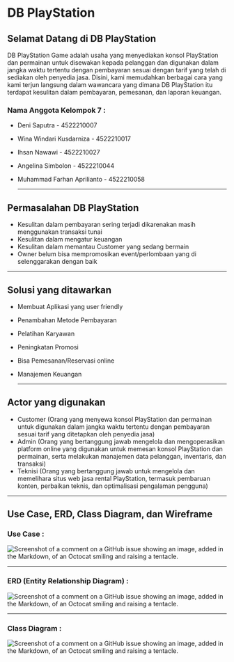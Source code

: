 # DB PlayStation
## Selamat Datang di DB PlayStation
DB PlayStation Game adalah usaha yang menyediakan konsol PlayStation dan permainan untuk disewakan kepada pelanggan dan digunakan dalam jangka waktu tertentu dengan pembayaran sesuai dengan tarif yang telah di sediakan oleh penyedia jasa. Disini, kami memudahkan berbagai cara yang kami terjun langsung dalam wawancara yang dimana DB PlayStation itu terdapat kesulitan dalam pembayaran, pemesanan, dan laporan keuangan.
### Nama Anggota Kelompok 7 :
* Deni Saputra - 4522210007
* Wina Windari Kusdarniza - 4522210017
* Ihsan Nawawi - 4522210027
* Angelina Simbolon - 4522210044
* Muhammad Farhan Aprilianto - 4522210058

  -----------------------
## Permasalahan DB PlayStation
* Kesulitan dalam pembayaran sering terjadi dikarenakan masih menggunakan transaksi tunai
* Kesulitan dalam mengatur keuangan
* Kesulitan dalam memantau Customer yang sedang bermain
* Owner belum bisa mempromosikan event/perlombaan yang di selenggarakan dengan baik

-----------------------
## Solusi yang ditawarkan
* Membuat Aplikasi yang user friendly
* Penambahan Metode Pembayaran
* Pelatihan Karyawan
* Peningkatan Promosi
* Bisa Pemesanan/Reservasi online
* Manajemen Keuangan

  ------------------------
## Actor yang digunakan
* Customer (Orang yang menyewa konsol PlayStation dan permainan untuk digunakan dalam jangka waktu tertentu dengan pembayaran sesuai tarif yang ditetapkan oleh penyedia jasa)
* Admin (Orang yang bertanggung jawab mengelola dan mengoperasikan platform online yang digunakan untuk memesan konsol PlayStation dan permainan, serta melakukan manajemen data pelanggan, inventaris, dan transaksi)
* Teknisi (Orang yang bertanggung jawab untuk mengelola dan memelihara situs web jasa rental PlayStation, termasuk pembaruan konten, perbaikan teknis, dan optimalisasi pengalaman pengguna)

 --------------------------
## Use Case, ERD, Class Diagram, dan Wireframe
### Use Case :
![Screenshot of a comment on a GitHub issue showing an image, added in the Markdown, of an Octocat smiling and raising a tentacle.](https://github.com/angelinasbln/UTS-APBO-/blob/main/USE%20CASE.png)

--------------------------- 
### ERD (Entity Relationship Diagram) :
![Screenshot of a comment on a GitHub issue showing an image, added in the Markdown, of an Octocat smiling and raising a tentacle.](https://github.com/angelinasbln/UTS-APBO-/blob/main/image.png)

---------------------------
### Class Diagram :
![Screenshot of a comment on a GitHub issue showing an image, added in the Markdown, of an Octocat smiling and raising a tentacle.](https://github.com/angelinasbln/UTS-APBO-/blob/main/Class%20Diagram%20APBO.png)
